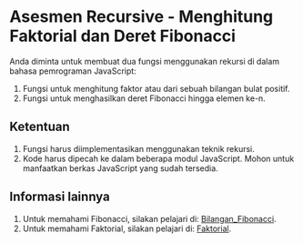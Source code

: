 # Asesmen Recursive - Menghitung Faktorial dan Deret Fibonacci

Anda diminta untuk membuat dua fungsi menggunakan rekursi di dalam bahasa pemrograman JavaScript:

1. Fungsi untuk menghitung faktor atau dari sebuah bilangan bulat positif.
2. Fungsi untuk menghasilkan deret Fibonacci hingga elemen ke-n.

## Ketentuan

1. Fungsi harus diimplementasikan menggunakan teknik rekursi.
2. Kode harus dipecah ke dalam beberapa modul JavaScript. Mohon untuk manfaatkan berkas JavaScript yang sudah tersedia.

## Informasi lainnya

1. Untuk memahami Fibonacci, silakan pelajari di: [Bilangan_Fibonacci](https://id.wikipedia.org/wiki/Bilangan_Fibonacci).
2. Untuk memahami Faktorial, silakan pelajari di: [Faktorial](https://id.wikipedia.org/wiki/Faktorial).
